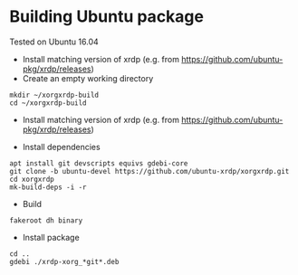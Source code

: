 # Building Ubuntu package

Tested on Ubuntu 16.04

* Install matching version of xrdp (e.g. from https://github.com/ubuntu-pkg/xrdp/releases)
* Create an empty working directory
 ```
mkdir ~/xorgxrdp-build
cd ~/xorgxrdp-build
 ```

* Install matching version of xrdp (e.g. from https://github.com/ubuntu-pkg/xrdp/releases)

* Install dependencies
 ```
apt install git devscripts equivs gdebi-core
git clone -b ubuntu-devel https://github.com/ubuntu-xrdp/xorgxrdp.git
cd xorgxrdp
mk-build-deps -i -r
 ```

* Build
 ```
fakeroot dh binary
 ```

* Install package
 ```
cd ..
gdebi ./xrdp-xorg_*git*.deb
 ```
